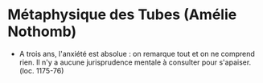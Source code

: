 # Métaphysique des Tubes (Amélie Nothomb)
* A trois ans, l'anxiété est absolue : on remarque tout et on ne comprend rien. Il n'y a aucune jurisprudence mentale à consulter pour s'apaiser. (loc. 1175-76)
